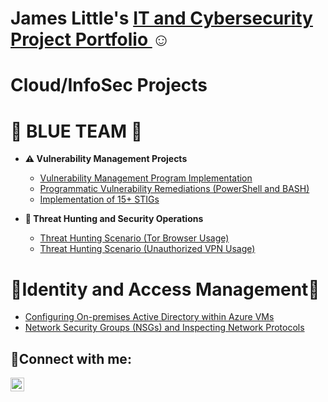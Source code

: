 <h1>James Little's <a href="(https://www.linkedin.com/in/jamesblittle5/)"> IT and Cybersecurity Project Portfolio </a>☺</h1>

# Cloud/InfoSec Projects

# 💙 BLUE TEAM 💙 
  
- <b>⚠️ Vulnerability Management Projects</b>
  - [Vulnerability Management Program Implementation](https://github.com/jameslittle05/Vuln-Mgmt-Project)
  - [Programmatic Vulnerability Remediations (PowerShell and BASH)](https://github.com/jameslittle05/Prog-Vuln-Rem)
  - [Implementation of 15+ STIGs](https://github.com/jameslittle05/Stigs)
 
- <b>🚨 Threat Hunting and Security Operations</b>
  - [Threat Hunting Scenario (Tor Browser Usage)](https://github.com/jameslittle05/Threat-Hunt)
  - [Threat Hunting Scenario (Unauthorized VPN Usage)](https://github.com/jameslittle05/ThreatHunts/blob/main/README.md)


# 💚Identity and Access Management💚
  - [Configuring On-premises Active Directory within Azure VMs](https://github.com/jameslittle05/configure-ad)
  - [Network Security Groups (NSGs) and Inspecting Network Protocols](https://github.com/jameslittle05/azure-network-protocols)


<h2>🤳Connect with me:</h2>

[<img align="left" alt="Josh | LinkedIn" width="22px" src="https://cdn.jsdelivr.net/npm/simple-icons@v3/icons/linkedin.svg" />][linkedin]

[linkedin]: https://linkedin.com/in/Jamesblittle5
